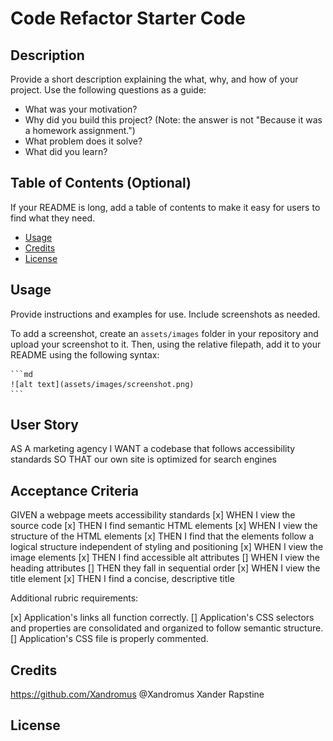 # Code Refactor Starter Code


## Description

Provide a short description explaining the what, why, and how of your project. Use the following questions as a guide:

- What was your motivation?
- Why did you build this project? (Note: the answer is not "Because it was a homework assignment.")
- What problem does it solve?
- What did you learn?


## Table of Contents (Optional)

If your README is long, add a table of contents to make it easy for users to find what they need.


- [Usage](#usage)
- [Credits](#credits)
- [License](#license)


## Usage

Provide instructions and examples for use. Include screenshots as needed.

To add a screenshot, create an `assets/images` folder in your repository and upload your screenshot to it. Then, using the relative filepath, add it to your README using the following syntax:

    ```md
    ![alt text](assets/images/screenshot.png)
    ```


## User Story

AS A marketing agency
I WANT a codebase that follows accessibility standards
SO THAT our own site is optimized for search engines


## Acceptance Criteria

GIVEN a webpage meets accessibility standards
[x]  WHEN I view the source code
[x]  THEN I find semantic HTML elements
[x]  WHEN I view the structure of the HTML elements
[x]  THEN I find that the elements follow a logical    structure independent of styling and positioning
[x]  WHEN I view the image elements
[x]  THEN I find accessible alt attributes
[]  WHEN I view the heading attributes
[]  THEN they fall in sequential order
[x]  WHEN I view the title element
[x]  THEN I find a concise, descriptive title

Additional rubric requirements:

[x]  Application's links all function correctly.
[]  Application's CSS selectors and properties are consolidated and organized to follow semantic structure.
[]  Application's CSS file is properly commented.


## Credits

https://github.com/Xandromus
@Xandromus
Xander Rapstine



## License



